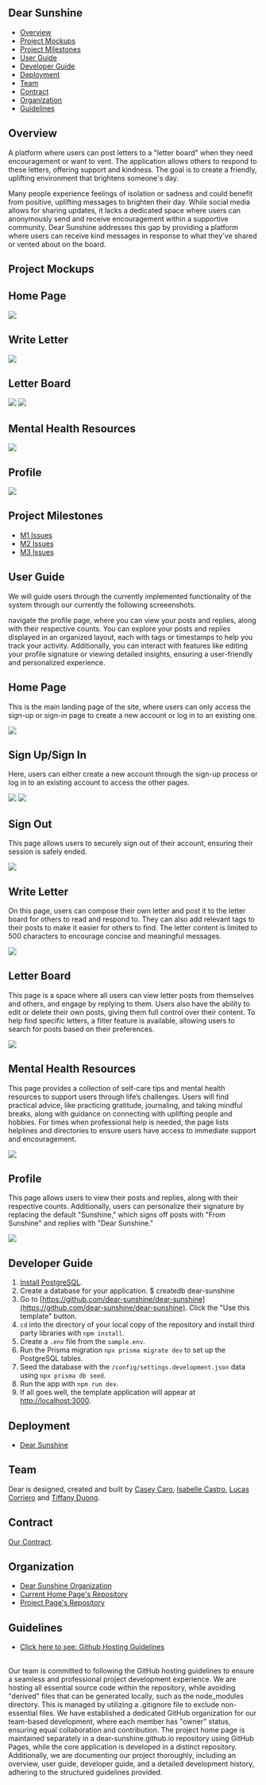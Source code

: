 ## Dear Sunshine
* [Overview](#overview)
* [Project Mockups](#project-mockups)
* [Project Milestones](#project-milestones)
* [User Guide](#user-guide)
* [Developer Guide](#developer-guide)
* [Deployment](#deployment)
* [Team](#team)
* [Contract](#contract)
* [Organization](#organization)
* [Guidelines](#guidelines)

## Overview

A platform where users can post letters to a "letter board" when they need encouragement or want to vent. The application allows others to respond to these letters, offering support and kindness. The goal is to create a friendly, uplifting environment that brightens someone's day.

Many people experience feelings of isolation or sadness and could benefit from positive, uplifting messages to brighten their day. While social media allows for sharing updates, it lacks a dedicated space where users can anonymously send and receive encouragement within a supportive community. Dear Sunshine addresses this gap by providing a platform where users can receive kind messages in response to what they've shared or vented about on the board.

## Project Mockups
<div class="container">
  <div class="content">
    <h2>Home Page</h2>
    <img src="./home-page.jpg">
  </div>
</div>

<!-- <div class="container">
        <div class="content">
          <h2>Home Page with Login</h2>
          <p>The main page displayed once the user is logged in. They will gain access to the other pages where they can write or read a letter.</p>
          <img src="./home-page-2.jpg">
        </div>
      </div> -->

<div class="container">
  <div class="content">
    <h2>Write Letter</h2>
    <img src="./write-letter.jpg">
  </div>
</div>

<div class="container">
  <div class="content">
    <h2>Letter Board</h2>
    <img src="./letter-board-1.jpg">
    <img src="./letter-board-2.jpg">
  </div>
</div>

<div class="container">
  <div class="content">
    <h2>Mental Health Resources</h2>
    <img src="./mental-health.jpg">
  </div>
</div>

<div class="container">
  <div class="content">
    <h2>Profile</h2>
    <img src="./profile.jpg">
  </div>
</div>

## Project Milestones
* [M1 Issues](https://github.com/orgs/dear-sunshine/projects/3)
* [M2 Issues](https://github.com/orgs/dear-sunshine/projects/4)
* [M3 Issues](https://github.com/orgs/dear-sunshine/projects/6)

## User Guide
We will guide users through the currently implemented functionality of the system through our currently the following screeenshots. 

navigate the profile page, where you can view your posts and replies, along with their respective counts. You can explore your posts and replies displayed in an organized layout, each with tags or timestamps to help you track your activity. Additionally, you can interact with features like editing your profile signature or viewing detailed insights, ensuring a user-friendly and personalized experience.


<div class="container">
  <div class="content">
    <h2>Home Page</h2>
    <p>This is the main landing page of the site, where users can only access the sign-up or sign-in page to create a new account or log in to an existing one.</p>
    <img src="./m1-homepage.png">
  </div>
</div>

<div class="container">
  <div class="content">
    <h2>Sign Up/Sign In</h2>
    <p>Here, users can either create a new account through the sign-up process or log in to an existing account to access the other pages.</p>
    <img src="./m1-sign-up.png">
    <img src="./m1-sign-in.png">
  </div>
</div>

<div class="container">
  <div class="content">
    <h2>Sign Out</h2>
    <p>This page allows users to securely sign out of their account, ensuring their session is safely ended.</p>
    <img src="./m1-sign-out.png">
  </div>
</div>

<div class="container">
  <div class="content">
    <h2>Write Letter</h2>
    <p>On this page, users can compose their own letter and post it to the letter board for others to read and respond to. They can also add relevant tags to their posts to make it easier for others to find. The letter content is limited to 500 characters to encourage concise and meaningful messages.</p>
    <img src="./m2-write-letter.png">
  </div>
</div>

<div class="container">
  <div class="content">
    <h2>Letter Board</h2>
    <p>This page is a space where all users can view letter posts from themselves and others, and engage by replying to them. Users also have the ability to edit or delete their own posts, giving them full control over their content. To help find specific letters, a filter feature is available, allowing users to search for posts based on their preferences.</p>
    <img src="./m2-letter-board.png">
  </div>
</div>

<div class="container">
  <div class="content">
    <h2>Mental Health Resources</h2>
    <p>This page provides a collection of self-care tips and mental health resources to support users through life’s challenges. Users will find practical advice, like practicing gratitude, journaling, and taking mindful breaks, along with guidance on connecting with uplifting people and hobbies. For times when professional help is needed, the page lists helplines and directories to ensure users have access to immediate support and encouragement.</p>
    <img src="./m2-mental-health.png">
  </div>
</div>

<div class="container">
  <div class="content">
    <h2>Profile</h2>
    <p>This page allows users to view their posts and replies, along with their respective counts. Additionally, users can personalize their signature by replacing the default "Sunshine," which signs off posts with "From Sunshine" and replies with "Dear Sunshine."</p>
    <img src="./m2-profile.png">
  </div>
</div>

## Developer Guide
1. [Install PostgreSQL](https://www.postgresql.org/download/).
2. Create a database for your application. $ createdb dear-sunshine
3. Go to [https://github.com/dear-sunshine/dear-sunshine](https://github.com/dear-sunshine/dear-sunshine). Click the "Use this template" button.
4. `cd` into the directory of your local copy of the repository and install third party libraries with `npm install`.
5. Create a `.env` file from the `sample.env`.
6. Run the Prisma migration `npx prisma migrate dev` to set up the PostgreSQL tables.
7. Seed the database with the `/config/settings.development.json` data using `npx prisma db seed`.
8. Run the app with `npm run dev`.
9. If all goes well, the template application will appear at [http://localhost:3000](http://localhost:3000).
    
## Deployment
* [Dear Sunshine](https://dearsunshine.vercel.app/)

## Team
Dear is designed, created and built by [Casey Caro](https://kmiks.github.io/), [Isabelle Castro](https://icastro808.github.io/), [Lucas Corriero](https://lucascorriero.github.io/) and [Tiffany Duong](https://tiffanyduong1.github.io/).

## Contract
[Our Contract](https://docs.google.com/document/d/18n-m7_Bmxgu_4VKnOa8Fqvjzj1smqy1n0AgkDyvxk6c/edit?tab=t.0).

## Organization
* [Dear Sunshine Organization](https://github.com/dear-sunshine)
* [Current Home Page's Repository](https://github.com/dear-sunshine/dear-sunshine.github.io/tree/main)
* [Project Page's Repository](https://github.com/dear-sunshine/dear-sunshine)

## Guidelines
* [Click here to see: Github Hosting Guidelines](https://courses.ics.hawaii.edu/ics314f24/morea/project-management/reading-guidelines-github-hosting.html)
<br>
Our team is committed to following the GitHub hosting guidelines to ensure a seamless and professional project development experience. We are hosting all essential source code within the repository, while avoiding "derived" files that can be generated locally, such as the node_modules directory. This is managed by utilizing a .gitignore file to exclude non-essential files. We have established a dedicated GitHub organization for our team-based development, where each member has "owner" status, ensuring equal collaboration and contribution. The project home page is maintained separately in a dear-sunshine.github.io repository using GitHub Pages, while the core application is developed in a distinct repository. Additionally, we are documenting our project thoroughly, including an overview, user guide, developer guide, and a detailed development history, adhering to the structured guidelines provided.
